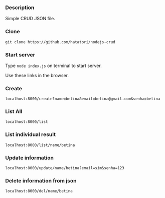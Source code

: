 ### Description
Simple CRUD JSON file.

### Clone
`git clone https://github.com/hatatori/nodejs-crud`

### Start server
Type `node index.js` on terminal to start server.

Use these links in the browser.

### Create
`localhost:8000/create?name=betina&email=betina@gmail.com&senha=betina`

### List All
`localhost:8000/list`

### List individual result
`localhost:8000/list/name/betina`

### Update information
`localhost:8000/update/name/betina?email=sim&senha=123`

### Delete information from json
`localhost:8000/del/name/betina`
